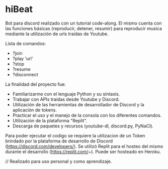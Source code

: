 # hiBeat
Bot para discord realizado con un tutorial code-along. El mismo cuenta con las funciones básicas (reproducir, detener, resumir) para reproducir musica mediante la utilización de urls traidas de Youtube.

Lista de comandos: 

- ?join
- ?play 'url'
- ?stop
- ?resume
- ?disconnect

La finalidad del proyecto fue:
- Familiarizarme con el lenguaje Python y su sintaxis.
- Trabajar con APIs traidas desde Youtube y Discord.
- Utilización de las herramientas de desarrollador de Discord y la aplicación de tokens.
- Practicar el uso y el manejo de la consola con los diferentes comandos.
- Utilización de la plataforma "Replit".
- Descarga de paquetes y recursos (youtube-dl, discord.py, PyNaCl).

Para poder ejecutar el codigo se requiere la utilizacion de un Token brindado por la plataforma de desarrollo de Discord (https://discord.com/developers/).
Se utilizó Replit para el hosteo del mismo durante el desarrollo (https://replit.com/~).
Puede ser hosteado en Heroku.

// Realizado para uso personal y como aprendizaje.

